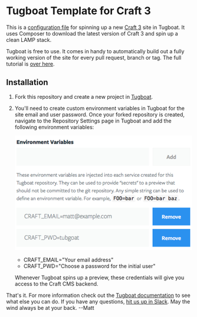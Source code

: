 # Tugboat Template for Craft 3

This is a [configuration file](https://github.com/TugboatQA/craftcms/blob/master/.tugboat/config.yml) for spinning up a new [Craft 3](https://craftcms.com) site in Tugboat. It uses Composer to download the latest version of Craft 3 and spin up a clean LAMP stack. 

Tugboat is free to use. It comes in handy to automatically build out a fully working version of the site for every pull request, branch or tag. The full tutorial is [over here](https://tugboat.qa/2018/08/14/Free-Continuous-Integration-for-Craft-3). 

## Installation

1. Fork this repository and create a new project in [Tugboat](https://dashboard2.tugboat.qa/).
2. You'll need to create custom environment variables in Tugboat for the site email and user password. Once your forked repository is created, navigate to the Repository Settings page in Tugboat and add the following environment variables:

    ![Tugboat Environment Variables](Tugboat_Environment_Variables.png)

    - CRAFT_EMAIL="Your email address"
    - CRAFT_PWD="Choose a password for the initial user"

    Whenever Tugboat spins up a preview, these credentials will give you access to the Craft CMS backend. 
    
That's it. For more information check out the [Tugboat documentation](https://docs.tugboat.qa) to see what else you can do. If you have any questions, [hit us up in Slack](https://launchpass.com/tugboatqa). May the wind always be at your back. --Matt


